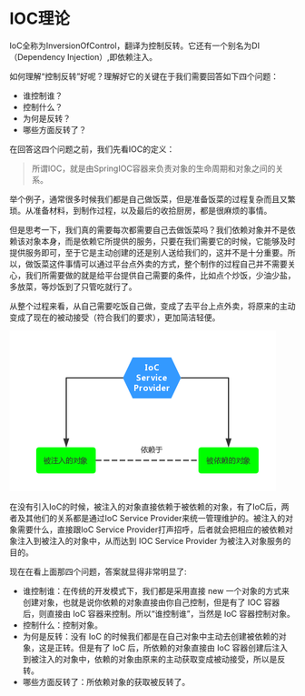 # IOC理论
IoC全称为InversionOfControl，翻译为控制反转。它还有一个别名为DI（Dependency Injection）,即依赖注入。

如何理解“控制反转”好呢？理解好它的关键在于我们需要回答如下四个问题：
- 谁控制谁？
- 控制什么？
- 为何是反转？
- 哪些方面反转了？

在回答这四个问题之前，我们先看IOC的定义：
> 所谓IOC，就是由SpringIOC容器来负责对象的生命周期和对象之间的关系。

举个例子，通常很多时候我们都是自己做饭菜，但是准备饭菜的过程复杂而且又繁琐。从准备材料，到制作过程，以及最后的收拾厨房，都是很麻烦的事情。

但是思考一下，我们真的需要每次都需要自己去做饭菜吗？我们依赖对象并不是依赖该对象本身，而是依赖它所提供的服务，只要在我们需要它的时候，它能够及时提供服务即可，至于它是主动创建的还是别人送给我们的，这并不是十分重要。所以，做饭菜这件事情可以通过平台点外卖的方式，整个制作的过程自己并不需要关心，我们所需要做的就是给平台提供自己需要的条件，比如点个炒饭，少油少盐，多放菜，等炒饭到了只管吃就行了。

从整个过程来看，从自己需要吃饭自己做，变成了去平台上点外卖，将原来的主动变成了现在的被动接受（符合我们的要求），更加简洁轻便。

![控制反转](https://github.com/LengendOfDong/Blog/blob/master/img/%E6%8E%A7%E5%88%B6%E5%8F%8D%E8%BD%AC.png)

在没有引入IoC的时候，被注入的对象直接依赖于被依赖的对象，有了IoC后，两者及其他们的关系都是通过IoC Service Provider来统一管理维护的。被注入的对象需要什么，直接跟IoC Service Provider打声招呼，后者就会把相应的被依赖对象注入到被注入的对象中，从而达到 IOC Service Provider 为被注入对象服务的目的。

现在在看上面那四个问题，答案就显得非常明显了:
- 谁控制谁：在传统的开发模式下，我们都是采用直接 new 一个对象的方式来创建对象，也就是说你依赖的对象直接由你自己控制，但是有了 IOC 容器后，则直接由 IoC 容器来控制。所以“谁控制谁”，当然是 IoC 容器控制对象。
- 控制什么：控制对象。
- 为何是反转：没有 IoC 的时候我们都是在自己对象中主动去创建被依赖的对象，这是正转。但是有了 IoC 后，所依赖的对象直接由 IoC 容器创建后注入到被注入的对象中，依赖的对象由原来的主动获取变成被动接受，所以是反转。
- 哪些方面反转了：所依赖对象的获取被反转了。

